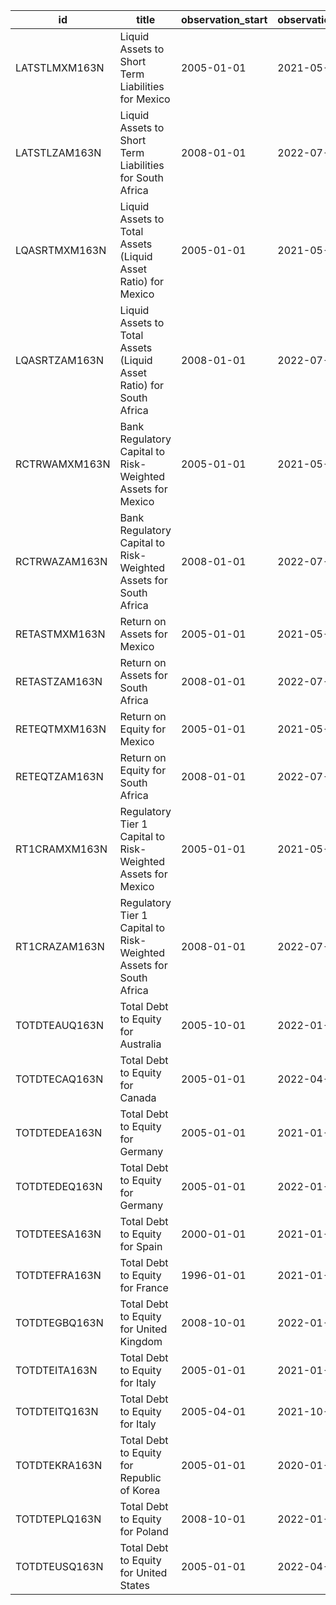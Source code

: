 | id            | title                                                               | observation_start   | observation_end   |
|---------------|---------------------------------------------------------------------|---------------------|-------------------|
| LATSTLMXM163N | Liquid Assets to Short Term Liabilities for Mexico                  | 2005-01-01          | 2021-05-01        |
| LATSTLZAM163N | Liquid Assets to Short Term Liabilities for South Africa            | 2008-01-01          | 2022-07-01        |
| LQASRTMXM163N | Liquid Assets to Total Assets (Liquid Asset Ratio) for Mexico       | 2005-01-01          | 2021-05-01        |
| LQASRTZAM163N | Liquid Assets to Total Assets (Liquid Asset Ratio) for South Africa | 2008-01-01          | 2022-07-01        |
| RCTRWAMXM163N | Bank Regulatory Capital to Risk-Weighted Assets for Mexico          | 2005-01-01          | 2021-05-01        |
| RCTRWAZAM163N | Bank Regulatory Capital to Risk-Weighted Assets for South Africa    | 2008-01-01          | 2022-07-01        |
| RETASTMXM163N | Return on Assets for Mexico                                         | 2005-01-01          | 2021-05-01        |
| RETASTZAM163N | Return on Assets for South Africa                                   | 2008-01-01          | 2022-07-01        |
| RETEQTMXM163N | Return on Equity for Mexico                                         | 2005-01-01          | 2021-05-01        |
| RETEQTZAM163N | Return on Equity for South Africa                                   | 2008-01-01          | 2022-07-01        |
| RT1CRAMXM163N | Regulatory Tier 1 Capital to Risk-Weighted Assets for Mexico        | 2005-01-01          | 2021-05-01        |
| RT1CRAZAM163N | Regulatory Tier 1 Capital to Risk-Weighted Assets for South Africa  | 2008-01-01          | 2022-07-01        |
| TOTDTEAUQ163N | Total Debt to Equity for Australia                                  | 2005-10-01          | 2022-01-01        |
| TOTDTECAQ163N | Total Debt to Equity for Canada                                     | 2005-01-01          | 2022-04-01        |
| TOTDTEDEA163N | Total Debt to Equity for Germany                                    | 2005-01-01          | 2021-01-01        |
| TOTDTEDEQ163N | Total Debt to Equity for Germany                                    | 2005-01-01          | 2022-01-01        |
| TOTDTEESA163N | Total Debt to Equity for Spain                                      | 2000-01-01          | 2021-01-01        |
| TOTDTEFRA163N | Total Debt to Equity for France                                     | 1996-01-01          | 2021-01-01        |
| TOTDTEGBQ163N | Total Debt to Equity for United Kingdom                             | 2008-10-01          | 2022-01-01        |
| TOTDTEITA163N | Total Debt to Equity for Italy                                      | 2005-01-01          | 2021-01-01        |
| TOTDTEITQ163N | Total Debt to Equity for Italy                                      | 2005-04-01          | 2021-10-01        |
| TOTDTEKRA163N | Total Debt to Equity for Republic of Korea                          | 2005-01-01          | 2020-01-01        |
| TOTDTEPLQ163N | Total Debt to Equity for Poland                                     | 2008-10-01          | 2022-01-01        |
| TOTDTEUSQ163N | Total Debt to Equity for United States                              | 2005-01-01          | 2022-04-01        |
